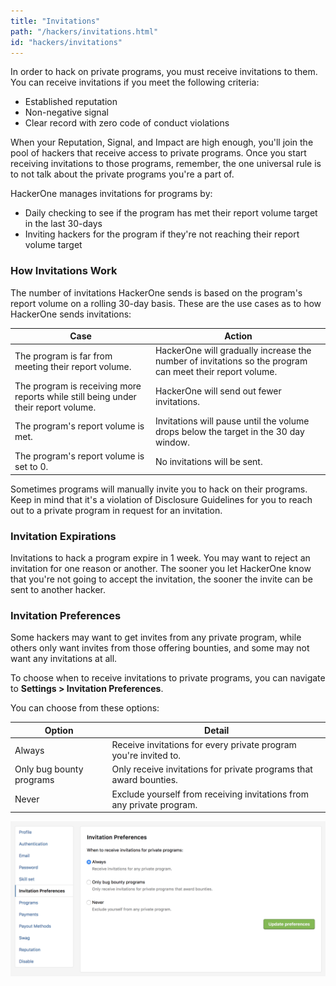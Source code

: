 ```yaml
---
title: "Invitations"
path: "/hackers/invitations.html"
id: "hackers/invitations"
---
```


In order to hack on private programs, you must receive invitations to them. You can receive invitations if you meet the following criteria:
* Established reputation
* Non-negative signal
* Clear record with zero code of conduct violations

When your Reputation, Signal, and Impact are high enough, you'll join the pool of hackers that receive access to private programs. Once you start receiving invitations to those programs, remember, the one universal rule is to not talk about the private programs you're a part of.

HackerOne manages invitations for programs by:
* Daily checking to see if the program has met their report volume target in the last 30-days
* Inviting hackers for the program if they're not reaching their report volume target

### How Invitations Work
The number of invitations HackerOne sends is based on the program's report volume on a rolling 30-day basis. These are the use cases as to how HackerOne sends invitations:

Case | Action
---- | ------
The program is far from meeting their report volume. | HackerOne will gradually increase the number of invitations so the program can meet their report volume.
The program is receiving more reports while still being under their report volume. | HackerOne will send out fewer invitations.
The program's report volume is met. | Invitations will pause until the volume drops below the target in the 30 day window.
The program's report volume is set to 0. | No invitations will be sent.

Sometimes programs will manually invite you to hack on their programs. Keep in mind that it's a violation of Disclosure Guidelines for you to reach out to a private program in request for an invitation.

### Invitation Expirations
Invitations to hack a program expire in 1 week. You may want to reject an invitation for one reason or another. The sooner you let HackerOne know that you're not going to accept the invitation, the sooner the invite can be sent to another hacker.

### Invitation Preferences
Some hackers may want to get invites from any private program, while others only want invites from those offering bounties, and some may not want any invitations at all.

To choose when to receive invitations to private programs, you can navigate to **Settings > Invitation Preferences**.

You can choose from these options:

Option | Detail
------ | ------
Always | Receive invitations for every private program you're invited to.
Only bug bounty programs | Only receive invitations for private programs that award bounties.
Never | Exclude yourself from receiving invitations from any private program.

![invitation-hackers-1](./images/invitations-hackers-1.png)

